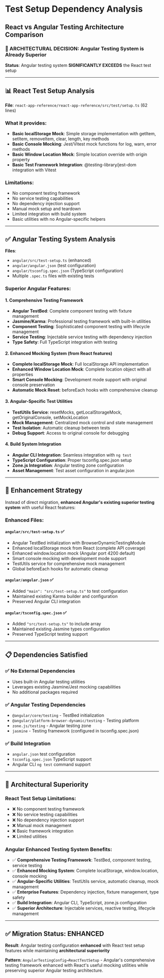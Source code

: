 # Test Setup Dependency Analysis

## React vs Angular Testing Architecture Comparison

### **🎯 ARCHITECTURAL DECISION: Angular Testing System is Already Superior**

**Status**: Angular testing system **SIGNIFICANTLY EXCEEDS** the React test setup

---

## **📊 React Test Setup Analysis**

**File**: `react-app-reference/react-app-reference/src/test/setup.ts` (62 lines)

### **What it provides**:
- **Basic localStorage Mock**: Simple storage implementation with getItem, setItem, removeItem, clear, length, key methods
- **Basic Console Mocking**: Jest/Vitest mock functions for log, warn, error methods
- **Basic Window Location Mock**: Simple location override with origin property
- **Basic Test Framework Integration**: @testing-library/jest-dom integration with Vitest

### **Limitations**:
- No component testing framework
- No service testing capabilities  
- No dependency injection support
- Manual mock setup and teardown
- Limited integration with build system
- Basic utilities with no Angular-specific helpers

---

## **✅ Angular Testing System Analysis**

**Files**: 
- `angular/src/test-setup.ts` (enhanced)
- `angular/angular.json` (test configuration)
- `angular/tsconfig.spec.json` (TypeScript configuration)
- Multiple `.spec.ts` files with existing tests

### **Superior Angular Features**:

#### **1. Comprehensive Testing Framework**
- **Angular TestBed**: Complete component testing with fixture management
- **Jasmine/Karma**: Professional testing framework with built-in utilities
- **Component Testing**: Sophisticated component testing with lifecycle management
- **Service Testing**: Injectable service testing with dependency injection
- **Type Safety**: Full TypeScript integration with testing

#### **2. Enhanced Mocking System (from React features)**
- **Complete localStorage Mock**: Full localStorage API implementation
- **Enhanced Window Location Mock**: Complete location object with all properties
- **Smart Console Mocking**: Development mode support with original console preservation
- **Automatic Mock Reset**: beforeEach hooks with comprehensive cleanup

#### **3. Angular-Specific Test Utilities**
- **TestUtils Service**: resetMocks, getLocalStorageMock, getOriginalConsole, setMockLocation
- **Mock Management**: Centralized mock control and state management
- **Test Isolation**: Automatic cleanup between tests
- **Debug Support**: Access to original console for debugging

#### **4. Build System Integration**
- **Angular CLI Integration**: Seamless integration with `ng test`
- **TypeScript Configuration**: Proper tsconfig.spec.json setup
- **Zone.js Integration**: Angular testing zone configuration
- **Asset Management**: Test asset configuration in angular.json

---

## **🔄 Enhancement Strategy**

Instead of direct migration, **enhanced Angular's existing superior testing system** with useful React features:

### **Enhanced Files**:

#### **`angular/src/test-setup.ts`** ✅
- Angular TestBed initialization with BrowserDynamicTestingModule
- Enhanced localStorage mock from React (complete API coverage)
- Enhanced window.location mock (Angular port 4200 default)
- Smart console mocking with development mode support
- TestUtils service for comprehensive mock management
- Global beforeEach hooks for automatic cleanup

#### **`angular/angular.json`** ✅  
- Added `"main": "src/test-setup.ts"` to test configuration
- Maintained existing Karma builder and configuration
- Preserved Angular CLI integration

#### **`angular/tsconfig.spec.json`** ✅
- Added `"src/test-setup.ts"` to include array
- Maintained existing Jasmine types configuration
- Preserved TypeScript testing support

---

## **📋 Dependencies Satisfied**

### **✅ No External Dependencies**
- Uses built-in Angular testing utilities
- Leverages existing Jasmine/Jest mocking capabilities
- No additional packages required

### **✅ Angular Testing Dependencies**
- `@angular/core/testing` - TestBed initialization
- `@angular/platform-browser-dynamic/testing` - Testing platform
- `zone.js/testing` - Angular testing zone
- `jasmine` - Testing framework (configured in tsconfig.spec.json)

### **✅ Build Integration**
- `angular.json` test configuration
- `tsconfig.spec.json` TypeScript support
- Angular CLI `ng test` command support

---

## **🎯 Architectural Superiority**

### **React Test Setup Limitations**:
- ❌ No component testing framework
- ❌ No service testing capabilities
- ❌ No dependency injection support
- ❌ Manual mock management
- ❌ Basic framework integration
- ❌ Limited utilities

### **Angular Enhanced Testing System Benefits**:
- ✅ **Comprehensive Testing Framework**: TestBed, component testing, service testing
- ✅ **Enhanced Mocking System**: Complete localStorage, window.location, console mocking
- ✅ **Angular-Specific Utilities**: TestUtils service, automatic cleanup, mock management
- ✅ **Enterprise Features**: Dependency injection, fixture management, type safety
- ✅ **Build Integration**: Angular CLI, TypeScript, zone.js configuration
- ✅ **Superior Architecture**: Injectable services, reactive testing, lifecycle management

---

## **✅ Migration Status: ENHANCED**

**Result**: Angular testing configuration **enhanced** with React test setup features while maintaining **architectural superiority**

**Pattern**: `AngularTestingConfig→ReactTestSetup` - Angular's comprehensive testing framework enhanced with React's useful mocking utilities while preserving superior Angular testing architecture.
